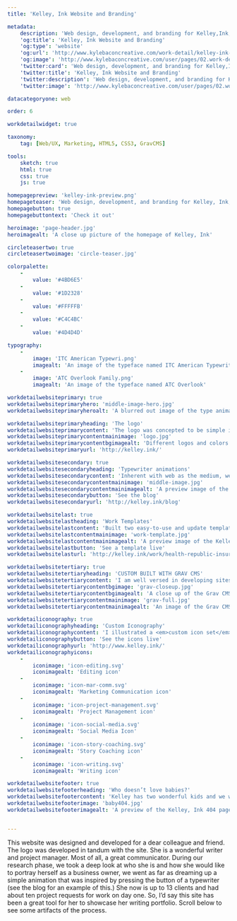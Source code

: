 ```yaml
---
title: 'Kelley, Ink Website and Branding'

metadata:
    description: 'Web design, development, and branding for Kelley,Ink, a successful one-woman content writing and project managment business.'
    'og:title': 'Kelley, Ink Website and Branding'
    'og:type': 'website'
    'og:url': 'http://www.kylebaconcreative.com/work-detail/kelley-ink-website-branding/'
    'og:image': 'http://www.kylebaconcreative.com/user/pages/02.work-detail/kelley-ink-website-branding/middle-image-hero.jpg'
    'twitter:card': 'Web design, development, and branding for Kelley,Ink, a successful one-woman content writing and project managment business.'
    'twitter:title': 'Kelley, Ink Website and Branding'
    'twitter:description': 'Web design, development, and branding for Kelley,Ink, a successful one-woman content writing and project managment business.'
    'twitter:image': 'http://www.kylebaconcreative.com/user/pages/02.work-detail/kelley-ink-website-branding/middle-image-hero.jpg'

datacategoryone: web

order: 6

workdetailwidget: true

taxonomy:
    tag: [Web/UX, Marketing, HTML5, CSS3, GravCMS]

tools:
    sketch: true
    html: true
    css: true
    js: true

homepagepreview: 'kelley-ink-preview.png'
homepageteaser: 'Web design, development, and branding for Kelley, Ink, a successful one-woman content writing and project managment business.'
homepagebutton: true
homepagebuttontext: 'Check it out'

heroimage: 'page-header.jpg'
heroimagealt: 'A close up picture of the homepage of Kelley, Ink'

circleteasertwo: true
circleteasertwoimage: 'circle-teaser.jpg'

colorpalette:
    -
        value: '#4BD6E5'
    -
        value: '#1D2328'
    -
        value: '#FFFFFB'
    -
        value: '#C4C4BC'
    -
        value: '#4D4D4D'

typography:
    -
        image: 'ITC American Typewri.png'
        imagealt: 'An image of the typeface named ITC American Typewriter.'
    -
        image: 'ATC Overlook Family.png'
        imagealt: 'An image of the typeface named ATC Overlook'

workdetailwebsiteprimary: true
workdetailwebsiteprimaryhero: 'middle-image-hero.jpg'
workdetailwebsiteprimaryheroalt: 'A blurred out image of the type animation on the homepage'

workdetailwebsiteprimaryheading: 'The logo'
workdetailwebsiteprimarycontent: 'The logo was concepted to be simple in nature and pay homage to her love for typewriters and more importantly, communication. She wanted something that was bespoke to her and something instantly digestible for her brand.'
workdetailwebsiteprimarycontentmainimage: 'logo.jpg'
workdetailwebsiteprimarycontentbgimagealt: 'Different logos and colors for Kelley, Ink'
workdetailwebsiteprimaryurl: 'http://kelley.ink/'

workdetailwebsitesecondary: true
workdetailwebsitesecondaryheading: 'Typewriter animations'
workdetailwebsitesecondarycontent: 'Inherent with web as the medium, we have the option to take inspiration from the real world and inject it into websites if the conceptual direction calls for it. Not just because we can, but because it makes sense and helps to tell the story. In this case, on the blog, testimonial page, certain button elements, and others, we took the concept of pressing a button to make a mark on paper to the digital realm because it made sense and helped the narrative.'
workdetailwebsitesecondarycontentmainimage: 'middle-image.jpg'
workdetailwebsitesecondarycontentmainimagealt: 'A preview image of the Kelley.Ink blog developed by Kyle Bacon'
workdetailwebsitesecondarybutton: 'See the blog'
workdetailwebsitesecondaryurl: 'http://kelley.ink/blog'

workdetailwebsitelast: true
workdetailwebsitelastheading: 'Work Templates'
workdetailwebsitelastcontent: 'Built two easy-to-use and update templates to present her communication work to prospective clients. Allows for any type of image, content, and button endpoint, whether that be opening a PDF or going to another site.'
workdetailwebsitelastcontentmainimage: 'work-template.jpg'
workdetailwebsitelastcontentmainimagealt: 'A preview image of the Kelley.Ink case study worked template developed by Kyle Bacon'
workdetailwebsitelastbutton: 'See a template live'
workdetailwebsitelasturl: 'http://kelley.ink/work/health-republic-insurance-website'

workdetailwebsitetertiary: true
workdetailwebsitetertiaryheading: 'CUSTOM BUILT WITH GRAV CMS'
workdetailwebsitetertiarycontent: 'I am well versed in developing sites with <a class="text-link white" href="https://getgrav.org/" target="_blank">GravCMS</a>. It is very flexible, versatile, and customizable to the concept and needs of any site, big or small. <a class="text-link white" href="/contact">Contact me</a> for your next web development project. I am an end-to-end Front end designer and developer; carrying you from concept to execution.'
workdetailwebsitetertiarycontentbgimage: 'grav-closeup.jpg'
workdetailwebsitetertiarycontentbgimagealt: 'A close up of the Grav CMS Dashboard'
workdetailwebsitetertiarycontentmainimage: 'grav-full.jpg'
workdetailwebsitetertiarycontentmainimagealt: 'An image of the Grav CMS Dashboard'

workdetailiconography: true
workdetailiconographyheading: 'Custom Iconography'
workdetailiconographycontent: 'I illustrated a <em>custom icon set</em> that is used on the homepage of the site showcasing the skills of Kelley. If you hover over them, one gets a sweet little CSS3 animation that was inspired by pushing the keys of a typewriter, further pushing the writing and typewriter vibe.'
workdetailiconographybutton: 'See the icons live'
workdetailiconographyurl: 'http://www.kelley.ink/'
workdetailiconographyicons:
    -
        iconimage: 'icon-editing.svg'
        iconimagealt: 'Editing icon'
    -
        iconimage: 'icon-mar-comm.svg'
        iconimagealt: 'Marketing Communication icon'
    -
        iconimage: 'icon-project-management.svg'
        iconimagealt: 'Project Management icon'
    -
        iconimage: 'icon-social-media.svg'
        iconimagealt: 'Social Media Icon'
    -
        iconimage: 'icon-story-coaching.svg'
        iconimagealt: 'Story Coaching icon'
    -
        iconimage: 'icon-writing.svg'
        iconimagealt: 'Writing icon'

workdetailwebsitefooter: true
workdetailwebsitefooterheading: 'Who doesn’t love babies?'
workdetailwebsitefootercontent: 'Kelley has two wonderful kids and we wanted to take the opportunity to make the 404 page comical, friendly, and personal to brighten someone’s day and ease the pain of not landing where they should’ve'
workdetailwebsitefooterimage: 'baby404.jpg'
workdetailwebsitefooterimagealt: 'A preview of the Kelley, Ink 404 page.'


---
```

This website was designed and developed for a dear colleague and friend. The logo was developed in tandum with the site. She is a wonderful writer and project manager. Most of all, a great communicator. During our research phase, we took a deep look at who she is and how she would like to portray herself as a business owner, we went as far as dreaming up a simple animation that was inspired by pressing the button of a typewriter (see the blog for an example of this.) She now is up to 13 clients and had about ten project requests for work on day one. So, I’d say this site has been a great tool for her to showcase her writing portfolio. Scroll below to see some artifacts of the process.
